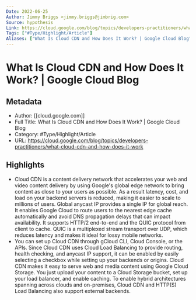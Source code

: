 ```yaml
---
Date: 2022-06-25
Author: Jimmy Briggs <jimmy.briggs@jimbrig.com>
Source: hypothesis
Link: https://cloud.google.com/blog/topics/developers-practitioners/what-cloud-cdn-and-how-does-it-work
Tags: ["#Type/Highlight/Article"]
Aliases: ["What Is Cloud CDN and How Does It Work? | Google Cloud Blog", "What Is Cloud CDN and How Does It Work? | Google Cloud Blog"]
---
```

# What Is Cloud CDN and How Does It Work? | Google Cloud Blog

## Metadata
- Author: [[cloud.google.com]]
- Full Title: What Is Cloud CDN and How Does It Work? | Google Cloud Blog
- Category: #Type/Highlight/Article
- URL: https://cloud.google.com/blog/topics/developers-practitioners/what-cloud-cdn-and-how-does-it-work

## Highlights
- Cloud CDN is a content delivery network that accelerates your web and video content delivery by using Google's global edge network to bring content as close to your users as possible. As a result latency, cost, and load on your backend servers is reduced, making it easier to scale to millions of users. Global anycast IP provides a single IP for global reach. It enables Google Cloud to route users to the nearest edge cache automatically and avoid DNS propagation delays that can impact availability. It supports HTTP/2 end-to-end and the QUIC protocol from client to cache. QUIC is a multiplexed stream transport over UDP, which reduces latency and makes it ideal for lossy mobile networks.
- You can set up Cloud CDN through gCloud CLI, Cloud Console, or the APIs. Since Cloud CDN uses Cloud Load Balancing to provide routing, health checking, and anycast IP support, it can be enabled by easily selecting a checkbox while setting up your backends or origins. Cloud CDN makes it easy to serve web and media content using Google Cloud Storage. You just upload your content to a Cloud Storage bucket, set up your load balancer, and enable caching. To enable hybrid architectures spanning across clouds and on-premises, Cloud CDN and HTTP(S) Load Balancing also support external backends.
